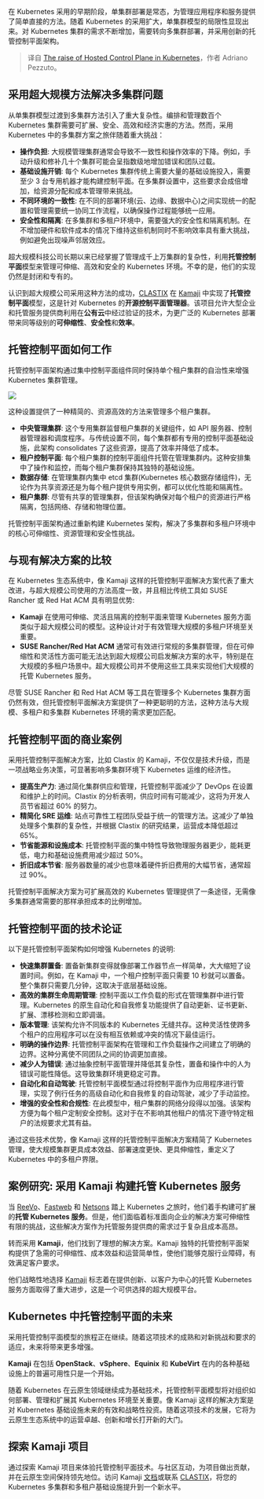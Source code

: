<!--
title: 托管Kubernetes控制平面的崛起
cover: https://images.ctfassets.net/mpfwqtgg3vhh/5hTWzrfR1clr34m0omgcE9/2d73c64e9ad59f6a13e6b7dd448ca74b/HCP.png
-->

在 Kubernetes 采用的早期阶段，单集群部署是常态，为管理应用程序和服务提供了简单直接的方法。随着 Kubernetes 的采用扩大，单集群模型的局限性显现出来。对 Kubernetes 集群的需求不断增加，需要转向多集群部署，并采用创新的托管控制平面架构。

> 译自 [The raise of Hosted Control Plane in Kubernetes](https://clastix.io/post/the-raise-of-hosted-control-plane-in-kubernetes/)，作者 Adriano Pezzuto。

## 采用超大规模方法解决多集群问题

从单集群模型过渡到多集群方法引入了重大复杂性。编排和管理数百个 Kubernetes 集群需要可扩展、安全、高效和经济实惠的方法。然而，采用 Kubernetes 中的多集群方案之旅伴随着重大挑战：

- **操作负担**: 大规模管理集群通常会导致不一致性和操作效率的下降。例如，手动升级和修补几十个集群可能会呈指数级地增加错误和团队过载。
- **基础设施开销**: 每个 Kubernetes 集群传统上需要大量的基础设施投入，需要至少 3 台专用机器才能构建控制平面。在多集群设置中，这些要求会成倍增加，给资源分配和成本管理带来挑战。 
- **不同环境的一致性**: 在不同的部署环境(云、边缘、数据中心)之间实现统一的配置和管理需要统一协同工作流程，以确保操作过程能够统一应用。
- **安全性和隔离**: 在多集群和多租户环境中，需要强大的安全性和隔离机制。在不增加硬件和软件成本的情况下维持这些机制同时不影响效率具有重大挑战，例如避免出现噪声邻居效应。

超大规模科技公司长期以来已经掌握了管理成千上万集群的复杂性，利用**托管控制平面**模型来管理可伸缩、高效和安全的 Kubernetes 环境。不幸的是，他们的实现仍然是封闭和专有的。

认识到超大规模公司采用这种方法的成功，[CLASTIX](https://clastix.io/) 在 [Kamaji](https://kamaji.clastix.io/) 中实现了**托管控制平面**模型，这是针对 Kubernetes 的**开源控制平面管理器**。该项目允许大型企业和托管服务提供商利用在**公有云**中经过验证的技术，为更广泛的 Kubernetes 部署带来同等级别的**可伸缩性**、**安全性**和**效率**。

## 托管控制平面如何工作

托管控制平面架构通过集中控制平面组件同时保持单个租户集群的自治性来增强 Kubernetes 集群管理。

![](https://images.ctfassets.net/mpfwqtgg3vhh/6XPiaTcVOIf8eOHaiaL9jl/a51ed220e236fce3c650b84b3e9b1ab1/architecture.png)

这种设置提供了一种精简的、资源高效的方法来管理多个租户集群。

- **中央管理集群**: 这个专用集群监督租户集群的关键组件，如 API 服务器、控制器管理器和调度程序。与传统设置不同，每个集群都有专用的控制平面基础设施，此架构 consolidates 了这些资源，提高了效率并降低了成本。
- **租户控制平面**: 每个租户集群的控制平面组件托管在管理集群内。这种安排集中了操作和监控，而每个租户集群保持其独特的基础设施。
- **数据存储**: 在管理集群内集中 etcd 集群(Kubernetes 核心数据存储组件)，无论作为共享资源还是为每个租户提供专用实例，都可以优化性能和隔离性。
- **租户集群**: 尽管有共享的管理集群，但该架构确保对每个租户的资源进行严格隔离，包括网络、存储和物理位置。

托管控制平面架构通过重新构建 Kubernetes 架构，解决了多集群和多租户环境中的核心可伸缩性、资源管理和安全性挑战。

## 与现有解决方案的比较

在 Kubernetes 生态系统中，像 Kamaji 这样的托管控制平面解决方案代表了重大改进，与超大规模公司使用的方法高度一致，并且相比传统工具如 SUSE Rancher 或 Red Hat ACM 具有明显优势:

- **Kamaji** 在使用可伸缩、灵活且隔离的控制平面来管理 Kubernetes 服务方面类似于超大规模公司的模型。这种设计对于有效管理大规模的多租户环境至关重要。
- **SUSE Rancher/Red Hat ACM** 通常可有效进行常规的多集群管理，但在可伸缩性和灵活性方面可能无法达到超大规模公司启发解决方案的水平，特别是在大规模的多租户场景中。超大规模公司并不使用这些工具来实现他们大规模的托管 Kubernetes 服务。

尽管 SUSE Rancher 和 Red Hat ACM 等工具在管理多个 Kubernetes 集群方面仍然有效，但托管控制平面解决方案提供了一种更聪明的方法，这种方法与大规模、多租户和多集群 Kubernetes 环境的需求更加匹配。

## 托管控制平面的商业案例

采用托管控制平面解决方案，比如 Clastix 的 Kamaji，不仅仅是技术升级，而是一项战略业务决策，可显著影响多集群环境下 Kubernetes 运维的经济性。

- **提高生产力**: 通过简化集群供应和管理，托管控制平面减少了 DevOps 在设置和维护上的时间。Clastix 的分析表明，供应时间有可能减少，这将为开发人员节省超过 60% 的努力。
- **精简化 SRE 运维**: 站点可靠性工程团队受益于统一的管理方法。这减少了单独处理多个集群的复杂性，并根据 Clastix 的研究结果，运营成本降低超过 65%。
- **节省能源和设施成本**: 托管控制平面的集中特性导致物理服务器更少，能耗更低，电力和基础设施费用减少超过 50%。
- **折旧成本节省**: 服务器数量的减少也意味着硬件折旧费用的大幅节省，通常超过 90%。

托管控制平面解决方案为可扩展高效的 Kubernetes 管理提供了一条途径，无需像多集群通常需要的那样承担成本的比例增加。

## 托管控制平面的技术论证

以下是托管控制平面架构如何增强 Kubernetes 的说明:

- **快速集群置备**: 置备新集群变得就像部署工作器节点一样简单，大大缩短了设置时间。例如，在 Kamaji 中，一个租户控制平面只需要 10 秒就可以置备。整个集群只需要几分钟，这取决于底层基础设施。
- **高效的集群生命周期管理**: 控制平面以工作负载的形式在管理集群中进行管理。Kubernetes 的原生自动化和自我修复功能提供了自动更新、证书更新、扩展、漂移检测和立即调谐。
- **版本管理**: 该架构允许不同版本的 Kubernetes 无缝共存。这种灵活性使跨多个租户的应用程序可以在没有相互依赖或冲突的情况下最佳运行。
- **明确的操作边界**: 托管控制平面架构在管理和工作负载操作之间建立了明确的边界。这种分离使不同团队之间的协调更加直接。
- **减少人为错误**: 通过抽象控制平面管理并降低其复杂性，置备和操作中的人为错误可能性降低。这导致集群环境更稳定可靠。
- **自动化和自动驾驶**: 托管控制平面模型通过将控制平面作为应用程序进行管理，实现了例行任务的高级自动化和自我修复的自动驾驶，减少了手动监控。
- **增强的安全性和合规性**: 在此模型中，租户集群的网络分段得以加强。该架构方便为每个租户定制安全控制。这对于在不影响其他租户的情况下遵守特定租户的法规要求尤其有益。

通过这些技术优势，像 Kamaji 这样的托管控制平面解决方案精简了 Kubernetes 管理，使大规模集群更具成本效益、部署速度更快、更具伸缩性，重定义了 Kubernetes 中的多租户界限。

## 案例研究: 采用 Kamaji 构建托管 Kubernetes 服务  

当 [ReeVo](https://www.reevo.it/)、[Fastweb](https://www.fastweb.it/) 和 [Netsons](https://www.netsons.com/en/kubernetes) 踏上 Kubernetes 之旅时，他们着手构建可扩展的**托管 Kubernetes 服务**。但是，他们面临着标准面向企业的解决方案可伸缩性有限的挑战，这些解决方案作为托管服务提供商的需求过于复杂且成本高昂。

转而采用 **Kamaji**，他们找到了理想的解决方案。Kamaji 独特的托管控制平面架构提供了急需的可伸缩性、成本效益和运营简单性，使他们能够克服行业障碍，有效满足客户要求。  

他们战略性地选择 [Kamaji](https://kamaji.clastix.io/) 标志着在提供创新、以客户为中心的托管 Kubernetes 服务方面取得了重大进步，这是一个可供选择的超大规模平台。

## Kubernetes 中托管控制平面的未来

采用托管控制平面模型的旅程正在继续。随着这项技术的成熟和对新挑战和要求的适应，未来将带来更多增强。

**Kamaji** 在包括 **OpenStack**、**vSphere**、**Equinix** 和 **KubeVirt** 在内的各种基础设施上的普遍可用性只是一个开始。

随着 Kubernetes 在云原生领域继续成为基础技术，托管控制平面模型将对组织如何部署、管理和扩展其 Kubernetes 环境至关重要。像 Kamaji 这样的解决方案是对 Kubernetes 基础设施未来的有效和战略性投资。随着这项技术的发展，它将为云原生生态系统中的运营卓越、创新和增长打开新的大门。

## 探索 Kamaji 项目

通过探索 Kamaji 项目来体验托管控制平面技术。与社区互动，为项目做出贡献，并在云原生空间保持领先地位。访问 Kamaji [文档](https://kamaji.clastix.io/)或联系 [CLASTIX](https://clastix.io/post/the-raise-of-hosted-control-plane-in-kubernetes-architecture/hello@clastix.io)，将您的 Kubernetes 多集群和多租户基础设施提升到一个新水平。
